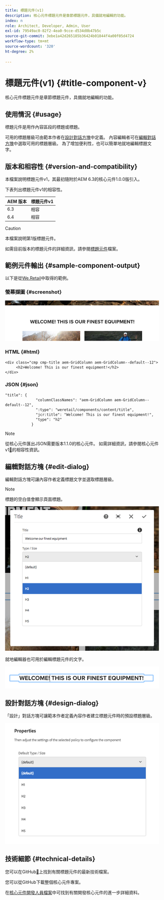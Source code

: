 ```yaml
---
title: 標題元件(v1)
description: 核心元件標題元件是章節標題元件，具備就地編輯的功能。
index: n
role: Architect, Developer, Admin, User
exl-id: 79549ac0-82f2-4ea0-9cce-d534d0b47b5c
source-git-commit: 3ebe1a42d265185b36424b01844f4a00f05d4724
workflow-type: tm+mt
source-wordcount: '320'
ht-degree: 2%

---
```


# 標題元件(v1) {#title-component-v}

核心元件標題元件是章節標題元件，具備就地編輯的功能。

## 使用情況 {#usage}

標題元件是用作內容區段的標題或標題。

可用的標題層級可由範本作者在[設計對話方塊](#design-dialog)中定義。 內容編輯者可在[編輯對話方塊](#edit-dialog)中選取可用的標題層級。 為了增加便利性，也可以簡單地就地編輯標題文字。

## 版本和相容性 {#version-and-compatibility}

本檔案說明標題元件v1，其最初隨附於AEM 6.3的核心元件1.0.0版引入。

下表列出標題元件v1的相容性。

| AEM 版本 | 標題元件v1 |
|--- |--- |
| 6.3 | 相容 |
| 6.4 | 相容 |

>[!CAUTION]
>
>本檔案說明第1版標題元件。
>
>如需目前版本的標題元件的詳細資訊，請參閱[標題元件](/help/components/title.md)檔案。

## 範例元件輸出 {#sample-component-output}

以下是從[We.Retail](https://helpx.adobe.com/experience-manager/6-4/sites/developing/using/we-retail.html)中取得的範例。

### 螢幕擷圖 {#screenshot}

![](/help/assets/chlimage_1-36.png)

### HTML {#html}

```
<div class="cmp cmp-title aem-GridColumn aem-GridColumn--default--12">
     <h2>Welcome! This is our finest equipment!</h2>
</div>
```

### JSON {#json}

```
"title": {
              "columnClassNames": "aem-GridColumn aem-GridColumn--default--12",
              ":type": "weretail/components/content/title",
              "jcr:title": "Welcome! This is our finest equipment!",
              "type": "h2"
            }
```

>[!NOTE]
>
>從核心元件匯出JSON需要版本1.1.0的核心元件。 如需詳細資訊，請參閱核心元件v1[&#128279;](/help/versions.md)的相容性資訊。

## 編輯對話方塊 {#edit-dialog}

編輯對話方塊可讓內容作者定義標題文字並選取標題層級。

>[!NOTE]
>
>標題的空白值會顯示頁面標題。

![](/help/assets/chlimage_1-91.png)

就地編輯器也可用於編輯標題元件的文字。

![](/help/assets/chlimage_1-37.png)

## 設計對話方塊 {#design-dialog}

「設計」對話方塊可讓範本作者定義內容作者建立標題元件時的預設標題層級。

![](/help/assets/chlimage_1-92.png)

## 技術細節 {#technical-details}

您可以在GitHub[&#128279;](https://github.com/adobe/aem-core-wcm-components/tree/master/content/src/content/jcr_root/apps/core/wcm/components/title/v1/title)上找到有關標題元件的最新技術檔案。

您可以從GitHub下載整個核心元件專案。

在[核心元件開發人員檔案](/help/developing/overview.md)中可找到有關開發核心元件的進一步詳細資料。
